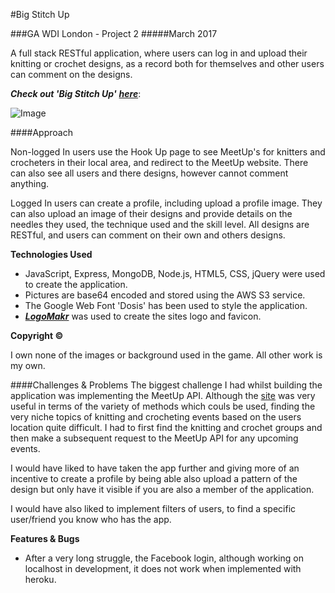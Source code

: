 #Big Stitch Up

###GA WDI London - Project 2
#####March 2017


A full stack RESTful application, where users can log in and upload their knitting or crochet designs, as a record both for themselves and other users can comment on the designs.

***Check out 'Big Stitch Up'*** [***here***](https://big-stitch-up.herokuapp.com/):

![Image](http://i.imgur.com/MH7X7As.png)

####Approach

Non-logged In users use the Hook Up page to see MeetUp's for knitters and crocheters in their local area, and redirect to the MeetUp website.
There can also see all users and there designs, however cannot comment anything.

Logged In users can create a profile, including upload a profile image. They can also upload an image of their designs and provide details on the needles they used, the technique used and the skill level. All designs are RESTful, and users can comment on their own and others designs.

**Technologies Used**

- JavaScript, Express, MongoDB, Node.js, HTML5, CSS, jQuery were used to create the application.
- Pictures are base64 encoded and stored using the AWS S3 service.
- The Google Web Font 'Dosis' has been used to style the application.
- [***LogoMakr***](https://logomakr.com/) was used to create the sites logo and favicon.

**Copyright &#169;**

I own none of the images or background used in the game. All other work is my own.

####Challenges & Problems
The biggest challenge I had whilst building the application was implementing the MeetUp API. Although the [site](https://www.meetup.com/meetup_api/) was very useful in terms of the variety of methods which couls be used, finding the very niche topics of knitting and crocheting events based on the users location quite difficult. I had to first find the knitting and crochet groups and then make a subsequent request to the MeetUp API for any upcoming events.

I would have liked to have taken the app further and giving more of an incentive to create a profile by being able also upload a pattern of the design but only have it visible if you are also a member of the application.

I would have also liked to implement filters of users, to find a specific user/friend you know who has the app.

**Features & Bugs**

- After a very long struggle, the Facebook login, although working on localhost in development, it does not work when implemented with heroku.
